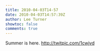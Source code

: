 ```yaml
---
title: 2010-04-03T14-57
date: 2010-04-03T14:57:39Z
author: Lee Turner
showtoc: false
comments: true
---
```


Summer is here.  http://twitpic.com/1cwjvd

